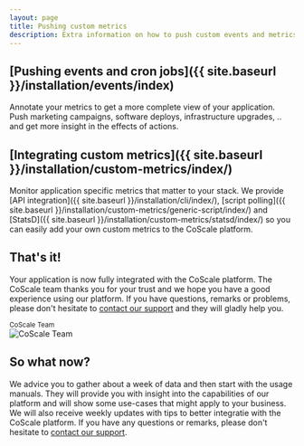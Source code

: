 ```yaml
---
layout: page
title: Pushing custom metrics
description: Extra information on how to push custom events and metrics to the CoScale platform.
---
```


## [Pushing events and cron jobs]({{ site.baseurl }}/installation/events/index)
Annotate your metrics to get a more complete view of your application. Push marketing campaigns, software deploys, infrastructure upgrades, .. and get more insight in the effects of actions.

## [Integrating custom metrics]({{ site.baseurl }}/installation/custom-metrics/index/)
Monitor application specific metrics that matter to your stack. We provide [API integration]({{ site.baseurl }}/installation/cli/index/), [script polling]({{ site.baseurl }}/installation/custom-metrics/generic-script/index/) and [StatsD]({{ site.baseurl }}/installation/custom-metrics/statsd/index/) so you can easily add your own custom metrics to the CoScale platform.

## That's it!
Your application is now fully integrated with the CoScale platform. The CoScale team thanks you for your trust and we hope you have a good experience using our platform. If you have questions, remarks or problems, please don't hesitate to <a href="mailto:info@coscale.com" class="support">contact our support</a> and they will gladly help you.

<p class="text-center">
<small>CoScale Team</small><br />
<img class="" src="{{ site.baseurl }}/gfx/getting-started/install-custom/team.jpg" alt="CoScale Team" /></p>

## So what now?
We advice you to gather about a week of data and then start with the usage manuals<!-- [usage manuals]({{ site.baseurl }}/usage/)-->. They will provide you with insight into the capabilities of our platform and will show some use-cases that might apply to your business. We will also receive weekly updates with tips to better integratie with the CoScale platform. If you have any questions or remarks, please don't hesitate to <a href="mailto:info@coscale.com" class="support">contact our support</a>.
